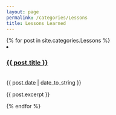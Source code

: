 ```yaml
---
layout: page
permalink: /categories/Lessons
title: Lessons Learned
---
```


<div class="categoryContainer">
  {% for post in site.categories.Lessons %}
  <li>
    <h3 class="catTitle"><a href="{{ post.url }}">{{ post.title }}</a></h3> <br /> <span>{{ post.date | date_to_string }}</span>  
    <article class="archive-item">
      <p>{{ post.excerpt }}</p>
    </article>
  </li>
  {% endfor %}
</div>